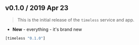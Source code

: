 ## v0.1.0 / 2019 Apr 23

> This is the initial release of the `timeless` service and app.

* **New** - everything - it's brand new

```clojure
[timeless "0.1.0"]
```
